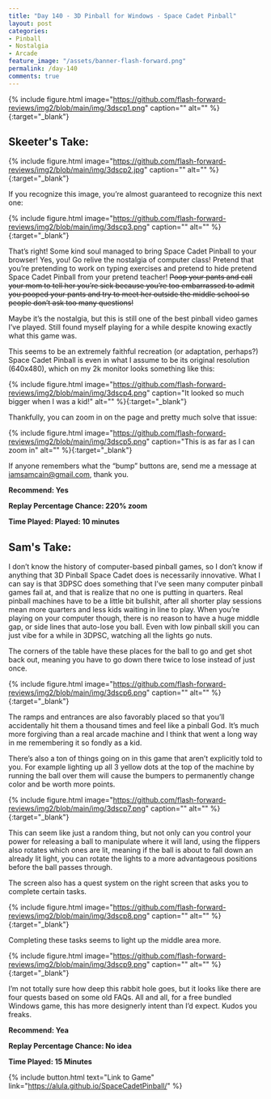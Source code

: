 ```yaml
---
title: "Day 140 - 3D Pinball for Windows - Space Cadet Pinball"
layout: post
categories:
- Pinball
- Nostalgia
- Arcade
feature_image: "/assets/banner-flash-forward.png"
permalink: /day-140
comments: true
---
```


{% include figure.html image="https://github.com/flash-forward-reviews/img2/blob/main/img/3dscp1.png" caption="" alt="" %}{:target="_blank"}

## Skeeter's Take:

{% include figure.html image="https://github.com/flash-forward-reviews/img2/blob/main/img/3dscp2.jpg" caption="" alt="" %}{:target="_blank"}

If you recognize this image, you’re almost guaranteed to recognize this next one: 

{% include figure.html image="https://github.com/flash-forward-reviews/img2/blob/main/img/3dscp3.png" caption="" alt="" %}{:target="_blank"}

That’s right! Some kind soul managed to bring Space Cadet Pinball to your browser! Yes, you! Go relive the nostalgia of computer class! Pretend that you’re pretending to work on typing exercises and pretend to hide pretend Space Cadet Pinball from your pretend teacher! ~~Poop your pants and call your mom to tell her you’re sick because you’re too embarrassed to admit you pooped your pants and try to meet her outside the middle school so people don’t ask too many questions!~~

Maybe it’s the nostalgia, but this is still one of the best pinball video games I’ve played. Still found myself playing for a while despite knowing exactly what this game was. 

This seems to be an extremely faithful recreation (or adaptation, perhaps?) Space Cadet Pinball is even in what I assume to be its original resolution (640x480), which on my 2k monitor looks something like this: 

{% include figure.html image="https://github.com/flash-forward-reviews/img2/blob/main/img/3dscp4.png" caption="It looked so much bigger when I was a kid!" alt="" %}{:target="_blank"}

Thankfully, you can zoom in on the page and pretty much solve that issue:

{% include figure.html image="https://github.com/flash-forward-reviews/img2/blob/main/img/3dscp5.png" caption="This is as far as I can zoom in" alt="" %}{:target="_blank"}

If anyone remembers what the “bump” buttons are, send me a message at iamsamcain@gmail.com, thank you.

**Recommend: Yes**

**Replay Percentage Chance: 220% zoom**

**Time Played: Played: 10 minutes**

## Sam's Take:

I don’t know the history of computer-based pinball games, so I don’t know if anything that 3D Pinball Space Cadet does is necessarily innovative. What I can say is that 3DPSC does something that I’ve seen many computer pinball games fail at, and that is realize that no one is putting in quarters. Real pinball machines have to be a little bit bullshit, after all shorter play sessions mean more quarters and less kids waiting in line to play. When you’re playing on your computer though, there is no reason to have a huge middle gap, or side lines that auto-lose you ball. Even with low pinball skill you can just vibe for a while in 3DPSC, watching all the lights go nuts.

The corners of the table have these places for the ball to go and get shot back out, meaning you have to go down there twice to lose instead of just once.

{% include figure.html image="https://github.com/flash-forward-reviews/img2/blob/main/img/3dscp6.png" caption="" alt="" %}{:target="_blank"}

The ramps and entrances are also favorably placed so that you’ll accidentally hit them a thousand times and feel like a pinball God. It’s much more forgiving than a real arcade machine and I think that went a long way in me remembering it so fondly as a kid.

There’s also a ton of things going on in this game that aren’t explicitly told to you. For example lighting up all 3 yellow dots at the top of the machine by running the ball over them will cause the bumpers to permanently change color and be worth more points.

{% include figure.html image="https://github.com/flash-forward-reviews/img2/blob/main/img/3dscp7.png" caption="" alt="" %}{:target="_blank"}

This can seem like just a random thing, but not only can you control your power for releasing a ball to manipulate where it will land, using the flippers also rotates which ones are lit, meaning if the ball is about to fall down an already lit light, you can rotate the lights to a more advantageous positions before the ball passes through.

The screen also has a quest system on the right screen that asks you to complete certain tasks.

{% include figure.html image="https://github.com/flash-forward-reviews/img2/blob/main/img/3dscp8.png" caption="" alt="" %}{:target="_blank"}

Completing these tasks seems to light up the middle area more.

{% include figure.html image="https://github.com/flash-forward-reviews/img2/blob/main/img/3dscp9.png" caption="" alt="" %}{:target="_blank"}

I’m not totally sure how deep this rabbit hole goes, but it looks like there are four quests based on some old FAQs. All and all, for a free bundled Windows game, this has more designerly intent than I’d expect. Kudos you freaks.

**Recommend: Yea**

**Replay Percentage Chance: No idea**

**Time Played: 15 Minutes**

{% include button.html text="Link to Game" link="https://alula.github.io/SpaceCadetPinball/" %}